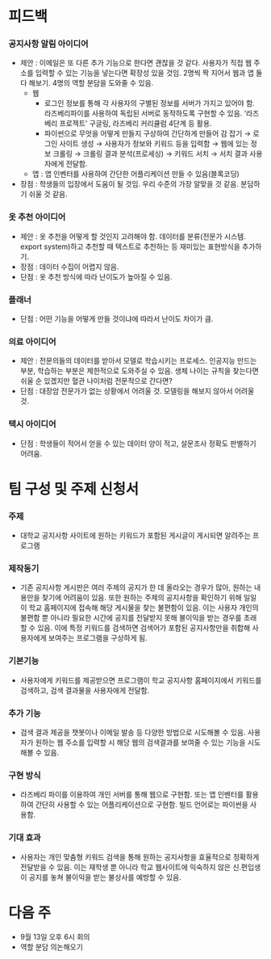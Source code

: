 # 피드백
### 공지사항 알림 아이디어
- 제안 : 이메일은 또 다른 추가 기능으로 한다면 괜찮을 것 같다. 사용자가 직접 웹 주소를 입력할 수 있는 기능을 넣는다면 확장성 있을 것임. 2명씩 짝 지어서 웹과 앱 둘 다 해보기. 4명의 역할 분담을 도와줄 수 있음.
  - 웹
    - 로그인 정보를 통해 각 사용자의 구별된 정보를 서버가 가지고 있어야 함. 라즈베리파이를 사용하여 독립된 서버로 동작하도록 구현할 수 있음. ‘라즈베리 프로젝트’ 구글링, 라즈베리 커리큘럼 4단계 등 활용.
    - 파이썬으로 무엇을 어떻게 만들지 구상하여 간단하게 만들어 감 잡기 → 로그인 사이트 생성 → 사용자가 정보와 키워드 등을 입력함 → 웹에 있는 정보 크롤링 → 크롤링 결과 분석(프로세싱) → 키워드 서치 → 서치 결과 사용자에게 전달함.
  - 앱 : 앱 인벤터를 사용하여 간단한 어플리케이션 만들 수 있음(블록코딩)
- 장점 : 학생들의 입장에서 도움이 될 것임. 우리 수준의 가장 알맞을 것 같음. 분담하기 쉬울 것 같음.
### 옷 추천 아이디어
- 제안 : 옷 추천을 어떻게 할 것인지 고려해야 함. 데이터를 분류(전문가 시스템. export system)하고 추천할 때 텍스트로 추천하는 등 재미있는 표현방식을 추가하기.
- 장점 : 데이터 수집이 어렵지 않음.
- 단점 : 옷 추천 방식에 따라 난이도가 높아질 수 있음.
### 플래너
- 단점 : 어떤 기능을 어떻게 만들 것이냐에 따라서 난이도 차이가 큼.
### 의료 아이디어
- 제안 : 전문의들의 데이터를 받아서 모델로 학습시키는 프로세스. 인공지능 만드는 부분, 학습하는 부분은 제한적으로 도와주실 수 있음. 생체 나이는 규칙을 찾는다면 쉬울 순 있겠지만 혈관 나이처럼 전문적으로 간다면?
- 단점 : 대장암 전문가가 없는 상황에서 어려울 것. 모델링을 해보지 않아서 어려울 것.
### 택시 아이디어
- 단점 : 학생들이 적어서 얻을 수 있는 데이터 양이 적고, 설문조사 정확도 판별하기 어려움.


# 팀 구성 및 주제 신청서
### 주제
- 대학교 공지사항 사이트에 원하는 키워드가 포함된 게시글이 게시되면 알려주는 프로그램
### 제작동기
- 기존 공지사항 게시판은 여러 주제의 공지가 한 데 올라오는 경우가 많아, 원하는 내용만을 찾기에 어려움이 있음. 또한 원하는 주제의 공지사항을 확인하기 위해 일일이 학교 홈페이지에 접속해 해당 게시물을 찾는 불편함이 있음. 이는 사용자 개인의 불편함 뿐 아니라 필요한 시간에 공지를 전달받지 못해 불이익을 받는 경우를 초래할 수 있음. 이에 특정 키워드를 검색하면 검색어가 포함된 공지사항만을 취합해 사용자에게 보여주는 프로그램을 구상하게 됨.
### 기본기능
- 사용자에게 키워드를 제공받으면 프로그램이 학교 공지사항 홈페이지에서 키워드를 검색하고, 검색 결과물을 사용자에게 전달함. 
### 추가 기능
- 검색 결과 제공을 챗봇이나 이메일 발송 등 다양한 방법으로 시도해볼 수 있음. 사용자가 원하는 웹 주소를 입력할 시 해당 웹의 검색결과를 보여줄 수 있는 기능을 시도해볼 수 있음.
### 구현 방식
- 라즈베리 파이를 이용하여 개인 서버를 통해 웹으로 구현함. 또는 앱 인벤터를 활용하여 간단히 사용할 수 있는 어플리케이션으로 구현함. 빌드 언어로는 파이썬을 사용함.
### 기대 효과
- 사용자는 개인 맞춤형 키워드 검색을 통해 원하는 공지사항을 효율적으로 정확하게 전달받을 수 있음. 이는 재학생 뿐 아니라 학교 웹사이트에 익숙하지 않은 신.편입생이 공지를 놓쳐 불이익을 받는 불상사를 예방할 수 있음. 


# 다음 주
- 9월 13일 오후 6시 회의
- 역할 분담 의논해오기

